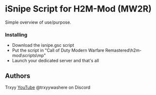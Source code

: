 # iSnipe Script for H2M-Mod (MW2R)

Simple overview of use/purpose.

### Installing

* Download the isnipe.gsc script
* Put the script in "Call of Duty Modern Warfare Remastered\h2m-mod\scripts\mp"
* Launch your dedicated server and that's all

## Authors

Trxyy
[YouTube](https://www.youtube.com/Trxyy)
@trxyywashere on Discord
